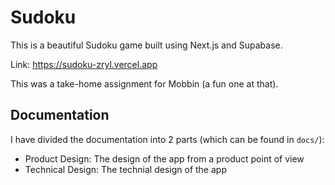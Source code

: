# Sudoku

This is a beautiful Sudoku game built using Next.js and Supabase.

Link: <https://sudoku-zryl.vercel.app>

This was a take-home assignment for Mobbin (a fun one at that).

## Documentation

I have divided the documentation into 2 parts (which can be found in `docs/`):

- Product Design: The design of the app from a product point of view
- Technical Design: The technial design of the app

